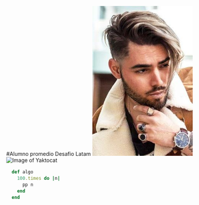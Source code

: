#Alumno promedio Desafio Latam
![GitHub Logo](/app/assets/images/AlumnoPromedio.jpg)
![Image of Yaktocat](https://estaticos.muyinteresante.es/media/cache/1140x_thumb/uploads/images/gallery/5937e90a5bafe882f5bc09e6/gatitos-cesta_0.jpg)




```Ruby
  def algo
    100.times do |n|
      pp n
    end
  end
```

